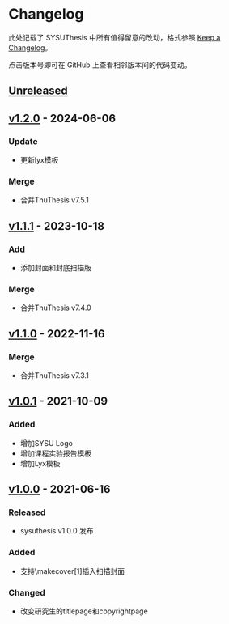 # Changelog

此处记载了 SYSUThesis 中所有值得留意的改动，格式参照 [Keep a Changelog](https://keepachangelog.com/en/1.0.0/)。

点击版本号即可在 GitHub 上查看相邻版本间的代码变动。

## [Unreleased]

## [v1.2.0] - 2024-06-06
### Update
 - 更新lyx模板
### Merge
 - 合并ThuThesis v7.5.1

## [v1.1.1] - 2023-10-18
### Add
 - 添加封面和封底扫描版
### Merge
 - 合并ThuThesis v7.4.0

## [v1.1.0] - 2022-11-16
### Merge
- 合并ThuThesis v7.3.1

## [v1.0.1] - 2021-10-09
### Added
- 增加SYSU Logo
- 增加课程实验报告模板
- 增加Lyx模板

## [v1.0.0] - 2021-06-16
### Released
- sysuthesis v1.0.0 发布

### Added
- 支持\makecover[1]插入扫描封面

### Changed
- 改变研究生的titlepage和copyrightpage


[Unreleased]: https://github.com/DapengFeng/sysuthesis/compare/v1.2.0...HEAD
[v1.2.0]:     https://github.com/DapengFeng/sysuthesis/releases/tag/v1.2.0
[v1.1.1]:     https://github.com/DapengFeng/sysuthesis/releases/tag/v1.1.1
[v1.1.0]:     https://github.com/DapengFeng/sysuthesis/releases/tag/v1.1.0
[v1.0.1]:     https://github.com/DapengFeng/sysuthesis/releases/tag/v1.0.1
[v1.0.0]:     https://github.com/DapengFeng/sysuthesis/releases/tag/v1.0.0